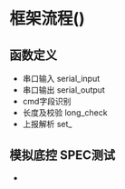 # 框架流程()

## 函数定义

* 串口输入      serial_input
* 串口输出      serial_output
* cmd字段识别   
* 长度及校验    long_check
* 上报解析      set_

## 模拟底控 SPEC测试
*


